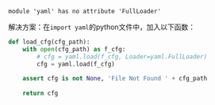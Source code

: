 `module 'yaml' has no attribute 'FullLoader'`

解决方案：在`import yaml`的python文件中，加入以下函数：

```python
def load_cfg(cfg_path):
    with open(cfg_path) as f_cfg:
        # cfg = yaml.load(f_cfg, Loader=yaml.FullLoader)
        cfg = yaml.load(f_cfg)
 
    assert cfg is not None, 'File Not Found ' + cfg_path
 
    return cfg
```

